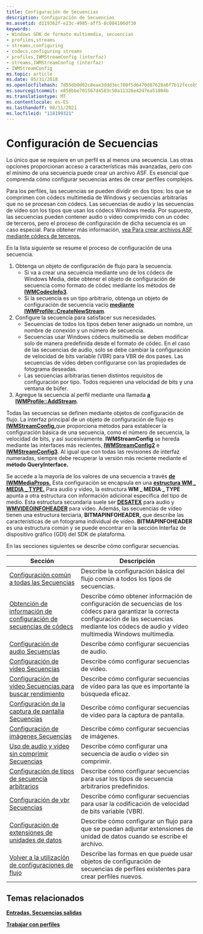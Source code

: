 ```yaml
---
title: Configuración de Secuencias
description: Configuración de Secuencias
ms.assetid: d119362f-e23c-4985-aff5-8c084106df30
keywords:
- Windows SDK de formato multimedia, secuencias
- profiles,streams
- streams,configuring
- codecs,configuring streams
- profiles,IWMStreamConfig (interfaz)
- streams,IWMStreamConfig (interfaz)
- IWMStreamConfig
ms.topic: article
ms.date: 05/31/2018
ms.openlocfilehash: 7d55db0d02c8eae3ddd3ec780f5d6470d87628a6f7b12feceb5faa413b2e4546
ms.sourcegitcommit: e858bbe701567d4583c50a11326e42d7ea51804b
ms.translationtype: MT
ms.contentlocale: es-ES
ms.lasthandoff: 08/11/2021
ms.locfileid: "118199321"
---
```

# <a name="configuring-streams"></a>Configuración de Secuencias

Lo único que se requiere en un perfil es al menos una secuencia. Las otras opciones proporcionan acceso a características más avanzadas, pero con el mínimo de una secuencia puede crear un archivo ASF. Es esencial que comprenda cómo configurar secuencias antes de crear perfiles complejos.

Para los perfiles, las secuencias se pueden dividir en dos tipos: los que se comprimen con códecs multimedia de Windows y secuencias arbitrarias que no se procesan con códecs. Las secuencias de audio y las secuencias de vídeo son los tipos que usan los códecs Windows media. Por supuesto, las secuencias pueden contener audio o vídeo comprimido con un códec de terceros, pero el proceso de configuración de dicha secuencia es un caso especial. Para obtener más información, [vea Para crear archivos ASF mediante códecs de terceros.](to-create-asf-files-using-third-party-codecs.md)

En la lista siguiente se resume el proceso de configuración de una secuencia.

1.  Obtenga un objeto de configuración de flujo para la secuencia.
    -   Si va a crear una secuencia mediante uno de los códecs de Windows Media, debe obtener el objeto de configuración de secuencia como formato de códec mediante los métodos de [**IWMCodecInfo3**](/previous-versions/windows/desktop/api/wmsdkidl/nn-wmsdkidl-iwmcodecinfo3).
    -   Si la secuencia es un tipo arbitrario, obtenga un objeto de configuración de secuencia vacío [**mediante IWMProfile::CreateNewStream**](/previous-versions/windows/desktop/api/Wmsdkidl/nf-wmsdkidl-iwmprofile-createnewstream).
2.  Configure la secuencia para satisfacer sus necesidades.
    -   Secuencias de todos los tipos deben tener asignado un nombre, un nombre de conexión y un número de secuencia.
    -   Secuencias usar Windows códecs multimedia se deben modificar solo de manera predefinida desde el formato de códec. En el caso de las secuencias de audio, solo se debe cambiar la configuración de velocidad de bits variable (VBR) para VBR de dos pases. Las secuencias de vídeo deben configurarse con las propiedades de fotograma deseadas.
    -   Las secuencias arbitrarias tienen distintos requisitos de configuración por tipo. Todos requieren una velocidad de bits y una ventana de búfer.
3.  Agregue la secuencia al perfil mediante una llamada [**a IWMProfile::AddStream**](/previous-versions/windows/desktop/api/Wmsdkidl/nf-wmsdkidl-iwmprofile-addstream).

Todas las secuencias se definen mediante objetos de configuración de flujo. La interfaz principal de un objeto de configuración de flujo es [**IWMStreamConfig,**](/previous-versions/windows/desktop/api/wmsdkidl/nn-wmsdkidl-iwmstreamconfig)que proporciona métodos para establecer la configuración básica de una secuencia, como el número de secuencia, la velocidad de bits, y así sucesivamente. **IWMStreamConfig** se hereda mediante las interfaces más recientes, [**IWMStreamConfig2**](/previous-versions/windows/desktop/api/wmsdkidl/nn-wmsdkidl-iwmstreamconfig2) e [**IWMStreamConfig3**](/previous-versions/windows/desktop/api/wmsdkidl/nn-wmsdkidl-iwmstreamconfig3). Al igual que con todas las revisiones de interfaz numeradas, siempre debe recuperar la versión más reciente mediante el **método QueryInterface.**

Se accede a la mayoría de los valores de una secuencia a través [**de IWMMediaProps.**](/previous-versions/windows/desktop/api/wmsdkidl/nn-wmsdkidl-iwmmediaprops) Esta configuración se encapsula en una [**estructura WM \_ MEDIA \_ TYPE.**](/previous-versions/windows/desktop/api/wmsdkidl/ns-wmsdkidl-wm_media_type) Para audio y vídeo, la estructura **WM \_ MEDIA \_ TYPE** apunta a otra estructura con información adicional específica del tipo de medio. Esta estructura secundaria suele ser [**DESATEX**](/previous-versions/windows/desktop/legacy/dd757720(v=vs.85)) para audio y [**WMVIDEOINFOHEADER**](/previous-versions/windows/desktop/api/wmsdkidl/ns-wmsdkidl-wmvideoinfoheader) para vídeo. Además, las secuencias de vídeo tienen una estructura terciaria, **BITMAPINFOHEADER,** que describe las características de un fotograma individual de vídeo. **BITMAPINFOHEADER** es una estructura común y se puede encontrar en la sección Interfaz de dispositivo gráfico (GDI) del SDK de plataforma.

En las secciones siguientes se describe cómo configurar secuencias.



| Sección                                                                                                          | Descripción                                                                                                                                                     |
|------------------------------------------------------------------------------------------------------------------|-----------------------------------------------------------------------------------------------------------------------------------------------------------------|
| [Configuración común a todas las Secuencias](configuration-common-to-all-streams.md)                                   | Describe la configuración básica del flujo común a todos los tipos de secuencias.                                                                                        |
| [Obtención de información de configuración de secuencias de códecs](getting-stream-configuration-information-from-codecs.md) | Describe cómo obtener información de configuración de secuencias de los códecs para garantizar la correcta configuración de las secuencias mediante los códecs de audio y vídeo multimedia Windows multimedia. |
| [Configuración de audio Secuencias](configuring-audio-streams.md)                                                       | Describe cómo configurar secuencias de audio.                                                                                                                       |
| [Configuración de video Secuencias](configuring-video-streams.md)                                                       | Describe cómo configurar secuencias de vídeo.                                                                                                                       |
| [Configuración de vídeo Secuencias para buscar rendimiento](configuring-video-streams-for-seeking-performance.md)       | Describe cómo configurar secuencias de vídeo para las que es importante la búsqueda eficaz.                                                                              |
| [Configuración de la captura de pantalla Secuencias](configuring-screen-capture-streams.md)                                     | Describe cómo configurar secuencias de vídeo para la captura de pantalla.                                                                                                    |
| [Configuración de imágenes Secuencias](configuring-image-streams.md)                                                       | Describe cómo configurar secuencias de imágenes.                                                                                                                       |
| [Uso de audio y vídeo sin comprimir Secuencias](using-uncompressed-audio-and-video-streams.md)                     | Describe cómo configurar una secuencia de audio o vídeo sin comprimir.                                                                                                  |
| [Configuración de tipos de secuencia arbitrarios](configuring-arbitrary-stream-types.md)                                     | Describe cómo configurar secuencias para usar los tipos de secuencia arbitrarios predefinidos.                                                                                |
| [Configuración de vbr Secuencias](configuring-vbr-streams.md)                                                           | Describe cómo configurar secuencias para usar la codificación de velocidad de bits variable (VBR).                                                                                     |
| [Configuración de extensiones de unidades de datos](configuring-data-unit-extensions.md)                                         | Describe cómo configurar un flujo para que se puedan adjuntar extensiones de unidad de datos cuando se escribe el archivo.                                                      |
| [Volver a la utilización de configuraciones de flujo](reusing-stream-configurations.md)                                               | Describe las formas en que puede usar objetos de configuración de secuencias de perfiles existentes para crear perfiles nuevos.                                               |



 

## <a name="related-topics"></a>Temas relacionados

<dl> <dt>

[**Entradas, Secuencias salidas**](inputs-streams-and-outputs.md)
</dt> <dt>

[**Trabajar con perfiles**](working-with-profiles.md)
</dt> </dl>

 

 